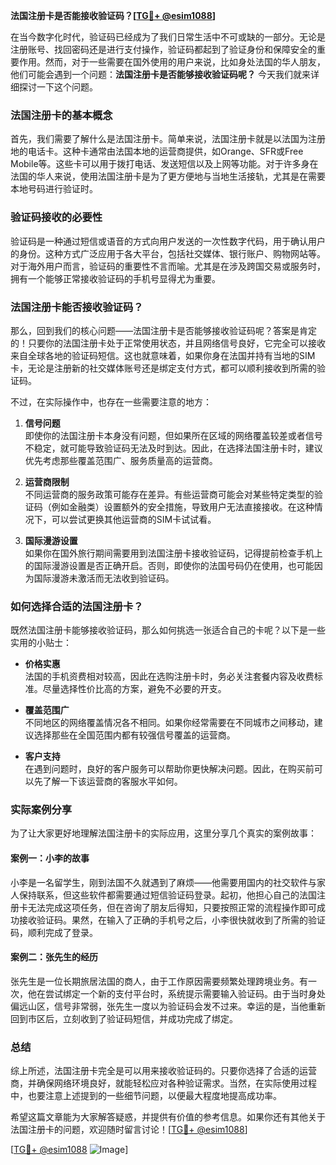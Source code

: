 **法国注册卡是否能接收验证码？[[TG💪+ @esim1088](https://t.me/s/esim1088)]**

在当今数字化时代，验证码已经成为了我们日常生活中不可或缺的一部分。无论是注册账号、找回密码还是进行支付操作，验证码都起到了验证身份和保障安全的重要作用。然而，对于一些需要在国外使用的用户来说，比如身处法国的华人朋友，他们可能会遇到一个问题：**法国注册卡是否能够接收验证码呢？** 今天我们就来详细探讨一下这个问题。

### 法国注册卡的基本概念

首先，我们需要了解什么是法国注册卡。简单来说，法国注册卡就是以法国为注册地的电话卡。这种卡通常由法国本地的运营商提供，如Orange、SFR或Free Mobile等。这些卡可以用于拨打电话、发送短信以及上网等功能。对于许多身在法国的华人来说，使用法国注册卡是为了更方便地与当地生活接轨，尤其是在需要本地号码进行验证时。

### 验证码接收的必要性

验证码是一种通过短信或语音的方式向用户发送的一次性数字代码，用于确认用户的身份。这种方式广泛应用于各大平台，包括社交媒体、银行账户、购物网站等。对于海外用户而言，验证码的重要性不言而喻。尤其是在涉及跨国交易或服务时，拥有一个能够正常接收验证码的手机号显得尤为重要。

### 法国注册卡能否接收验证码？

那么，回到我们的核心问题——法国注册卡是否能够接收验证码呢？答案是肯定的！只要你的法国注册卡处于正常使用状态，并且网络信号良好，它完全可以接收来自全球各地的验证码短信。这也就意味着，如果你身在法国并持有当地的SIM卡，无论是注册新的社交媒体账号还是绑定支付方式，都可以顺利接收到所需的验证码。

不过，在实际操作中，也存在一些需要注意的地方：

1. **信号问题**  
   即使你的法国注册卡本身没有问题，但如果所在区域的网络覆盖较差或者信号不稳定，就可能导致验证码无法及时到达。因此，在选择法国注册卡时，建议优先考虑那些覆盖范围广、服务质量高的运营商。

2. **运营商限制**  
   不同运营商的服务政策可能存在差异。有些运营商可能会对某些特定类型的验证码（例如金融类）设置额外的安全措施，导致用户无法直接接收。在这种情况下，可以尝试更换其他运营商的SIM卡试试看。

3. **国际漫游设置**  
   如果你在国外旅行期间需要用到法国注册卡接收验证码，记得提前检查手机上的国际漫游设置是否正确开启。否则，即使你的法国号码仍在使用，也可能因为国际漫游未激活而无法收到验证码。

### 如何选择合适的法国注册卡？

既然法国注册卡能够接收验证码，那么如何挑选一张适合自己的卡呢？以下是一些实用的小贴士：

- **价格实惠**  
  法国的手机资费相对较高，因此在选购注册卡时，务必关注套餐内容及收费标准。尽量选择性价比高的方案，避免不必要的开支。

- **覆盖范围广**  
  不同地区的网络覆盖情况各不相同。如果你经常需要在不同城市之间移动，建议选择那些在全国范围内都有较强信号覆盖的运营商。

- **客户支持**  
  在遇到问题时，良好的客户服务可以帮助你更快解决问题。因此，在购买前可以先了解一下该运营商的客服水平如何。

### 实际案例分享

为了让大家更好地理解法国注册卡的实际应用，这里分享几个真实的案例故事：

#### 案例一：小李的故事
小李是一名留学生，刚到法国不久就遇到了麻烦——他需要用国内的社交软件与家人保持联系，但这些软件都需要通过短信验证码登录。起初，他担心自己的法国注册卡无法完成这项任务，但在咨询了朋友后得知，只要按照正常的流程操作即可成功接收验证码。果然，在输入了正确的手机号之后，小李很快就收到了所需的验证码，顺利完成了登录。

#### 案例二：张先生的经历
张先生是一位长期旅居法国的商人，由于工作原因需要频繁处理跨境业务。有一次，他在尝试绑定一个新的支付平台时，系统提示需要输入验证码。由于当时身处偏远山区，信号非常弱，张先生一度以为验证码会发不过来。幸运的是，当他重新回到市区后，立刻收到了验证码短信，并成功完成了绑定。

### 总结

综上所述，法国注册卡完全是可以用来接收验证码的。只要你选择了合适的运营商，并确保网络环境良好，就能轻松应对各种验证需求。当然，在实际使用过程中，也要注意上述提到的一些细节问题，以便最大程度地提高成功率。

希望这篇文章能为大家解答疑惑，并提供有价值的参考信息。如果你还有其他关于法国注册卡的问题，欢迎随时留言讨论！[[TG💪+ @esim1088](https://t.me/s/esim1088)]

[[TG💪+ @esim1088](https://t.me/s/esim1088) ![Image](https://i.postimg.cc/4NQfJmqS/Snipaste-2025-05-13-00-14-12.png)]
